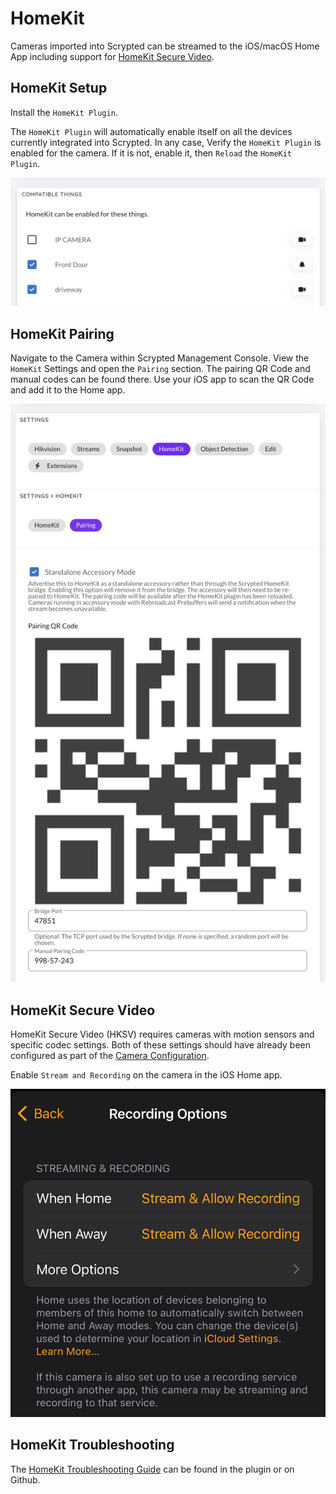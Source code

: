 # HomeKit

Cameras imported into Scrypted can be streamed to the iOS/macOS Home App including support for [HomeKit Secure Video](https://support.apple.com/guide/icloud/set-up-homekit-secure-video-mm7c90d21583/icloud).

<!--@include: ./parts/camera-preparation.md-->

## HomeKit Setup

Install the `HomeKit Plugin`.

The `HomeKit Plugin` will automatically enable itself on all the devices currently integrated into Scrypted. In any case, Verify the `HomeKit Plugin` is enabled for the camera. If it is not, enable it, then `Reload` the `HomeKit Plugin`.

![image](/img/homekit-plugin.png)

## HomeKit Pairing

Navigate to the Camera within Scrypted Management Console. View the `HomeKit` Settings and open the `Pairing` section. The pairing QR Code and manual codes can be found there. Use your iOS app to scan the QR Code and add it to the Home app.

![image](/img/homekit-qr.png)

## HomeKit Secure Video

HomeKit Secure Video (HKSV) requires cameras with motion sensors and specific codec settings. Both of these settings should have already been configured as part of the [Camera Configuration](/camera-preparation).

Enable `Stream and Recording` on the camera in the iOS Home app.

![image](/img/hksv-enable.jpg)

## HomeKit Troubleshooting

The [HomeKit Troubleshooting Guide](https://github.com/koush/scrypted/blob/main/plugins/homekit/README.md) can be found in the plugin or on Github.